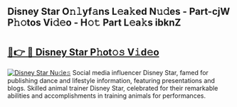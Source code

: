 ## Disney Star O𝚗𝚕yf𝚊ns L𝚎a𝚔ed N𝚞𝚍es - Part-cjW P𝚑𝚘tos Vi𝚍𝚎o - H𝚘𝚝 Part L𝚎a𝚔s ibknZ

# <h2><a href="http://kfeanov.oniu.top/?m=Disney+Star">🔗👉 🔴 Disney Star P𝚑ot𝚘𝚜 V𝚒d𝚎o</a></h2>

[![Disney Star Nu𝚍e𝚜](https://i.imgur.com/0qMVB7G.gif)](http://kfeanov.oniu.top/?m=Disney+Star)
Social media influencer Disney Star, famed for publishing dance and lifestyle information, featuring presentations and blogs. Skilled animal trainer Disney Star, celebrated for their remarkable abilities and accomplishments in training animals for performances.  
